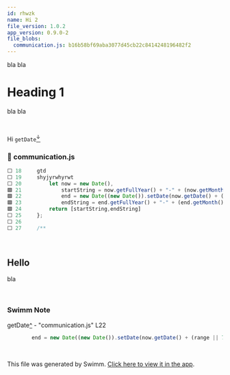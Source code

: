 ```yaml
---
id: rhwzk
name: Hi 2
file_version: 1.0.2
app_version: 0.9.0-2
file_blobs:
  communication.js: b16b58bf69aba3077d45cb22c8414248196482f2
---
```


bla bla

# Heading 1

bla bla





<br/>

Hi `getDate`[<sup id="Z5Qjxq">↓</sup>](#f-Z5Qjxq)
<!-- NOTE-swimm-snippet: the lines below link your snippet to Swimm -->
### 📄 communication.js
```javascript
⬜ 18     gtd
⬜ 19     shyjyrwhyrwt
⬜ 20         let now = new Date(),
🟩 21             startString = now.getFullYear() + "-" + (now.getMonth() + 1) + "-" + (now.getDate()),
🟩 22             end = new Date((new Date()).setDate(now.getDate() + (range || 7))),
🟩 23             endString = end.getFullYear() + "-" + (end.getMonth() + 1) + "-" + (end.getDate());
🟩 24         return [startString,endString]
⬜ 25     };
⬜ 26     
⬜ 27     /**
```

<br/>





## Hello




bla

<br/>

<!-- THIS IS AN AUTOGENERATED SECTION. DO NOT EDIT THIS SECTION DIRECTLY -->
### Swimm Note

<span id="f-Z5Qjxq">getDate</span>[^](#Z5Qjxq) - "communication.js" L22
```javascript
        end = new Date((new Date()).setDate(now.getDate() + (range || 7))),
```

<br/>

This file was generated by Swimm. [Click here to view it in the app](http://localhost:5000/repos/ls4DA2fLasmQuEbT4ipw/docs/rhwzk).